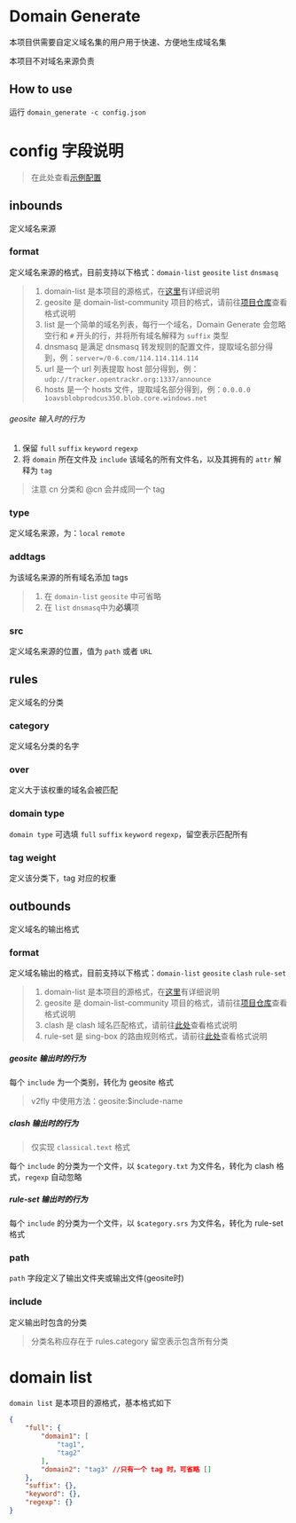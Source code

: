 # Domain Generate
本项目供需要自定义域名集的用户用于快速、方便地生成域名集

本项目不对域名来源负责

## How to use
运行 `domain_generate -c config.json`

# config 字段说明
> 在此处查看[示例配置](/config.json)

## inbounds
定义域名来源

### format
定义域名来源的格式，目前支持以下格式：`domain-list` `geosite` `list` `dnsmasq`
> 1. domain-list 是本项目的源格式，在[这里](#domain-list)有详细说明
> 2. geosite 是 domain-list-community 项目的格式，请前往[项目仓库](https://github.com/v2fly/domain-list-community)查看格式说明
> 3. list 是一个简单的域名列表，每行一个域名，Domain Generate 会忽略空行和 `#` 开头的行，并将所有域名解释为 `suffix` 类型
> 4. dnsmasq 是满足 dnsmasq 转发规则的配置文件，提取域名部分得到，例：`server=/0-6.com/114.114.114.114`
> 5. url 是一个 url 列表提取 host 部分得到，例：`udp://tracker.opentrackr.org:1337/announce`
> 6. hosts 是一个 hosts 文件，提取域名部分得到，例：`0.0.0.0 1oavsblobprodcus350.blob.core.windows.net`

###### geosite 输入时的行为
1. 保留 `full` `suffix` `keyword` `regexp`
2. 将 `domain` 所在文件及 `include` 该域名的所有文件名，以及其拥有的 `attr` 解释为 `tag`
> 注意 cn 分类和 @cn 会并成同一个 tag

### type
定义域名来源，为：`local` `remote`

### addtags
为该域名来源的所有域名添加 tags
> 1. 在 `domain-list` `geosite` 中可省略
> 2. 在 `list` `dnsmasq`中为**必填**项

### src
定义域名来源的位置，值为 `path` 或者 `URL`

## rules
定义域名的分类

### category
定义域名分类的名字

### over
定义大于该权重的域名会被匹配

### domain type
`domain type` 可选填 `full` `suffix` `keyword` `regexp`，留空表示匹配所有

### tag weight
定义该分类下，tag 对应的权重

## outbounds
定义域名的输出格式

### format
定义域名输出的格式，目前支持以下格式：`domain-list` `geosite` `clash` `rule-set`
> 1. domain-list 是本项目的源格式，在[这里](#domain-list)有详细说明
> 2. geosite 是 domain-list-community 项目的格式，请前往[项目仓库](https://github.com/v2fly/domain-list-community)查看格式说明
> 3. clash 是 clash 域名匹配格式，请前往[此处](https://wiki.metacubex.one/config/rule-providers/content/#__tabbed_1_2)查看格式说明
> 4. rule-set 是 sing-box 的路由规则格式，请前往[此处](https://sing-box.sagernet.org/zh/configuration/rule-set/source-format/)查看格式说明

##### geosite 输出时的行为
每个 `include` 为一个类别，转化为 geosite 格式

> v2fly 中使用方法：geosite:$include-name

##### clash 输出时的行为
> 仅实现 `classical.text` 格式

每个 `include` 的分类为一个文件，以 `$category.txt` 为文件名，转化为 clash 格式，`regexp` 自动忽略

##### rule-set 输出时的行为
每个 `include` 的分类为一个文件，以 `$category.srs` 为文件名，转化为 rule-set 格式

### path
`path` 字段定义了输出文件夹或输出文件(geosite时)

### include
定义输出时包含的分类

> 分类名称应存在于 rules.category
> 留空表示包含所有分类


# domain list
`domain list` 是本项目的源格式，基本格式如下

```json
{
    "full": {
        "domain1": [
            "tag1",
            "tag2"
        ],
        "domain2": "tag3" //只有一个 tag 时，可省略 []
    },
    "suffix": {},
    "keyword": {},
    "regexp": {}
}
```